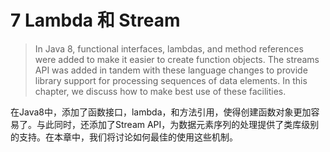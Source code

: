# 7 Lambda 和 Stream

> In Java 8, functional interfaces, lambdas, and method references were added to make it easier to create function objects. The streams API was added in tandem with these language changes to provide library support for processing sequences of data elements. In this chapter, we discuss how to make best use of these facilities.

在Java8中，添加了函数接口，lambda，和方法引用，使得创建函数对象更加容易了。与此同时，还添加了Stream API，为数据元素序列的处理提供了类库级别的支持。在本章中，我们将讨论如何最佳的使用这些机制。
